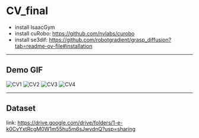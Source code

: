 # CV_final

* install IsaacGym
* install cuRobo: https://github.com/nvlabs/curobo
* install se3dif: https://github.com/robotgradient/grasp_diffusion?tab=readme-ov-file#installation

----
## Demo GIF
![CV1](https://github.com/zyz-2299mod10/CV_final/assets/122603032/8737a703-e699-4f5b-9aad-f28ade471160)
![CV2](https://github.com/zyz-2299mod10/CV_final/assets/122603032/bc51b340-76e2-489e-9d38-563724929cff)
![CV3](https://github.com/zyz-2299mod10/CV_final/assets/122603032/60076349-217d-4401-a7b3-e3f063f1fdfe)
![CV4](https://github.com/zyz-2299mod10/CV_final/assets/122603032/f4a00710-0083-40a5-bec7-2fdb185b5bb9)

----

## Dataset
link: https://drive.google.com/drive/folders/1-e-k0CvYxtRcgM0W1m55hu5m6sJwvdnQ?usp=sharing 
